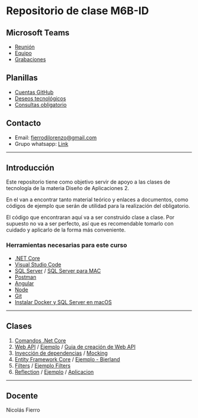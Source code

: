 # Repositorio de clase M6B-ID

## Microsoft Teams
* [Reunión](https://teams.microsoft.com/l/meetup-join/19%3a012049e43fd046388ec3c26c9c5a6400%40thread.tacv2/1598889964747?context=%7b%22Tid%22%3a%22d79720cd-d8c0-4d0c-a404-2dcd025f01e3%22%2c%22Oid%22%3a%22681ed686-71cb-4628-8fd1-849afaa28edd%22%7d)
* [Equipo](https://teams.microsoft.com/l/team/19%3a012049e43fd046388ec3c26c9c5a6400%40thread.tacv2/conversations?groupId=1318b056-18b5-43b7-b115-d4d182781987&tenantId=d79720cd-d8c0-4d0c-a404-2dcd025f01e3)
* [Grabaciones](https://teams.microsoft.com/l/channel/19%3ae26586f3e0704d4d959c6e8e7a9ba42f%40thread.tacv2/Grabaciones%2520de%2520clases?groupId=1318b056-18b5-43b7-b115-d4d182781987&tenantId=d79720cd-d8c0-4d0c-a404-2dcd025f01e3)

## Planillas

* [Cuentas GitHub](https://docs.google.com/spreadsheets/d/142cJ62Kj6QEh6ZJyL-uNJGrvPT3_LWe7YyZnKbchMSE/edit?usp=sharing)
* [Deseos tecnológicos](https://docs.google.com/spreadsheets/d/1eJptBpdqp94R6c5-3SCgYm9QHR-njsafiZ96n4viGwU/edit?usp=sharing)
* [Consultas obligatorio](https://docs.google.com/spreadsheets/d/1xSAL62s0_tVoRDL2qd7Yln_FCr4PFF20vAlQeSktXYE/edit?usp=sharing)


## Contacto 

* Email: [fierrodilorenzo@gmail.com](mailto:fierrodilorenzo@gmail.com)
* Grupo whatsapp: [Link](https://chat.whatsapp.com/Jonaa9HQMQB3pyyu2Vwjgq)

---

## Introducción 
Este repositorio tiene como objetivo servir de apoyo a las clases de tecnología de la materia Diseño de Aplicaciones 2.

En el van a encontrar tanto material teórico y enlaces a documentos, como códigos de ejemplo que serán de utilidad para la realización del obligatorio.

El código que encontraran aquí va a ser construido clase a clase. Por supuesto no va a ser perfecto, así que es recomendable tomarlo con cuidado y aplicarlo de la forma más conveniente.

### Herramientas necesarias para este curso
* [.NET Core](https://dotnet.microsoft.com/download)
* [Visual Studio Code](https://code.visualstudio.com/)
* [SQL Server](https://www.microsoft.com/es-es/sql-server/sql-server-downloads) / [SQL Server para MAC](https://docs.microsoft.com/en-us/sql/linux/quickstart-install-connect-docker?view=sql-server-ver15&pivots=cs1-bash) 
* [Postman](https://www.postman.com/)
* [Angular](https://angular.io/)
* [Node](https://nodejs.org/es/)
* [Git](https://git-scm.com/)
* [Instalar Docker y SQL Server en macOS](Clases/InstalacionSQLserverMacOS.md)

---
## Clases

1) [Comandos .Net Core](/Clases/ComandosNetCore.md)
2) [Web API](/Clases/APIsRESTWebApis.md) / [Ejemplo](/Codigos/EjemploWebAPI) / [Guia de creación de Web API](/Clases/GuiaCreacionWebApi.md)
3) [Inyección de dependencias](/Clases/InyeccionDeDependencias.md) / [Mocking](/Clases/Mocking.md)
4) [Entity Framework Core](/Clases/EntityFrameworkCore.md) / [Ejemplo - Bierland](/Codigos/Bierland)
5) [Filters](/Clases/Filters.md) / [Ejemplo Filters](/Codigos/ej-filters)
6) [Reflection](/Clases/Reflection.md) / [Ejemplo](/Codigos/Reflection) / [Aplicacion](AplicacionReflection)

---
## Docente
Nicolás Fierro

